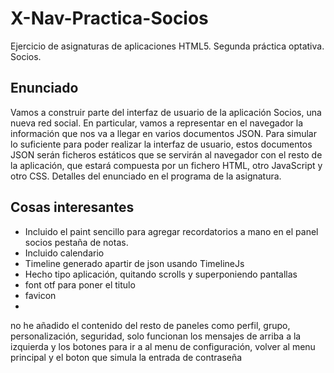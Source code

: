 # X-Nav-Practica-Socios
Ejercicio de asignaturas de aplicaciones HTML5. Segunda práctica optativa. Socios.

## Enunciado

Vamos a construir parte del interfaz de usuario de la aplicación Socios, una nueva red social. En particular, vamos a representar en el navegador la información que nos va a llegar en varios documentos JSON. Para simular lo suficiente para poder realizar la interfaz de usuario, estos documentos JSON serán ficheros estáticos que se servirán al navegador con el resto de la aplicación, que estará compuesta por un fichero HTML, otro JavaScript y otro CSS. Detalles del enunciado en el programa de la asignatura.

## Cosas interesantes

* Incluido el paint sencillo para agregar recordatorios a mano en el panel socios pestaña de notas.
* Incluido calendario 
* Timeline generado apartir de json usando TimelineJs
* Hecho tipo aplicación, quitando scrolls y superponiendo pantallas
* font otf para poner el titulo
* favicon 
* 

no he añadido el contenido del resto de paneles como perfil, grupo, personalización, seguridad, solo funcionan los mensajes de arriba a la izquierda y los botones para ir a al menu de configuración, volver al menu principal y el boton que simula la entrada de contraseña